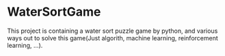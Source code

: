 # WaterSortGame
This project is containing a water sort puzzle game by python, and various ways out to solve this game(Just algorith, machine learning, reinforcement learning, ...).
